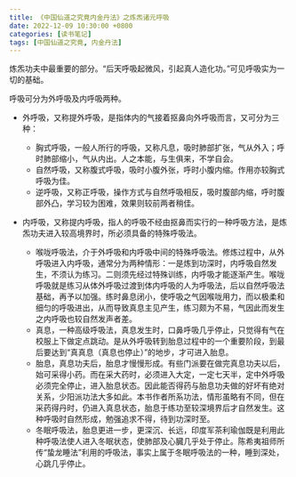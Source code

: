 ```yaml
---
title: 《中国仙道之究竟内金丹法》之炼炁诸元呼吸
date: 2022-12-09 10:30:00 +0800
categories: [读书笔记]
tags: [中国仙道之究竟, 内金丹法]
---
```


炼炁功夫中最重要的部分。“后天呼吸起微风，引起真人造化功。”可见呼吸实为一切的基础。

呼吸可分为外呼吸及内呼吸两种。

- 外呼吸，又称提外呼吸，是指体内的气接着抠鼻向外呼吸而言，又可分为三种：

    - 胸式呼吸，一般人所行的呼吸，又称凡息，吸时肺部扩张，气从外入；呼时肺部缩小，气从内出。人之本能，与生俱来，不学自会。
    - 自然呼吸，又称腹式呼吸，吸时小腹外张，呼时小腹内缩。作用亦较胸式呼吸为佳。
    - 逆呼吸，又称正呼吸，操作方式与自然呼吸相反，吸时腹部内缩，呼时腹部外凸，学习较为困难，效果则较前两者稍佳。

- 内呼吸，又称提内呼吸，指人的呼吸不经由抠鼻而实行的一种呼吸方法，是炼炁功夫进入较高境界时，所必须具备的特殊呼吸法。

    - 喉咙呼吸法，介于外呼吸和内呼吸中间的特殊呼吸法。修炼过程中，从外呼吸进入内呼吸，通常分为两种情形：一是炼到功深时，内呼吸自然发生，不须认为练习。二则须先经过特殊训练，内呼吸才能逐渐产生。喉咙呼吸就是练习从体外呼吸过渡到体内呼吸的人为呼吸法，后以自然呼吸法基础，再予以加强。练时鼻息闭小，使呼吸之气因喉咙用力，而以极柔和细匀的呼吸进出，从而导致真息主见产生，练习颇为不易，气因此而发生之内呼吸也较自然发声者差。
    - 真息，一种高级呼吸法，真息发生时，口鼻呼吸几乎停止，只觉得有气在校服上下做定点跳动。是从外呼吸转到胎息过程中的一个重要阶段，到最后要达到“真真息（真息也停止）”的地步，才可进入胎息。
    - 胎息，真息功夫后，胎息才慢慢形成。有些门派要在做完真息功夫以后，始可采得小药。而在采大药时，必须进入大定，一定七天半，定中外呼吸必须完全停止，进入胎息状态。因此能否得药与胎息功夫做的好坏有绝对关系，少阳派功法大多如此。本书作者所系功法，情形虽略有不同，但在采药得丹时，仍进入真息状态，胎息于练功至较深境界后才自然发生。这种呼吸时自然形成，勉强追求不得，待到功深时至。
    - 冬眠呼吸法，胎息更进一步，更深沉、长远，印度军茶利瑜伽既是利用此种呼吸法使人进入冬眠状态，使肺部及心臓几乎处于停止。陈希夷祖师所传“蛰龙睡法”利用的呼吸法，事实上属于冬眠呼吸法的一种，睡到深处，心跳几乎停止。
